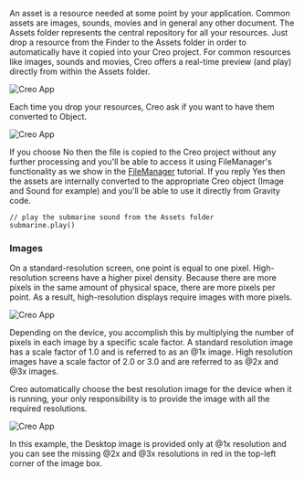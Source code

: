 An asset is a resource needed at some point by your application. Common assets are images, sounds, movies and in general any other document. The Assets folder represents the central repository for all your resources. Just drop a resource from the Finder to the Assets folder in order to automatically have it copied into your Creo project. For common resources like images, sounds and movies, Creo offers a real-time preview (and play) directly from within the Assets folder.

![Creo App](images/creo_assets_1.png)

Each time you drop your resources, Creo ask if you want to have them converted to Object.

![Creo App](images/creo_assets_2.png)

If you choose No then the file is copied to the Creo project without any further processing and you'll be able to access it using FileManager's functionality as we show in the [FileManager](tutorials/file-manager.md) tutorial. If you reply Yes then the assets are internally converted to the appropriate Creo object (Image and Sound for example) and you'll be able to use it directly from Gravity code.

```
// play the submarine sound from the Assets folder
submarine.play()
```

### Images

On a standard-resolution screen, one point is equal to one pixel. High-resolution screens have a higher pixel density. Because there are more pixels in the same amount of physical space, there are more pixels per point. As a result, high-resolution displays require images with more pixels.

![Creo App](images/creo_assets_3.png)

Depending on the device, you accomplish this by multiplying the number of pixels in each image by a specific scale factor. A standard resolution image has a scale factor of 1.0 and is referred to as an @1x image. High resolution images have a scale factor of 2.0 or 3.0 and are referred to as @2x and @3x images.

Creo automatically choose the best resolution image for the device when it is running, your only responsibility is to provide the image with all the required resolutions.


![Creo App](images/creo_assets_4.png)

In this example, the Desktop image is provided only at @1x resolution and you can see the missing @2x and @3x resolutions in red in the top-left corner of the image box.